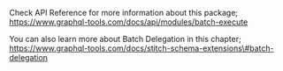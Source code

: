 Check API Reference for more information about this package; https://www.graphql-tools.com/docs/api/modules/batch-execute

You can also learn more about Batch Delegation in this chapter; https://www.graphql-tools.com/docs/stitch-schema-extensions\#batch-delegation
